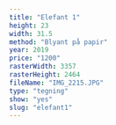 ```yaml
---
title: "Elefant 1"
height: 23
width: 31.5
method: "Blyant på papir"
year: 2019
price: "1200"
rasterWidth: 3357
rasterHeight: 2464
fileName: "IMG_2215.JPG"
type: "tegning"
show: "yes"
slug: "elefant1"
---
```

